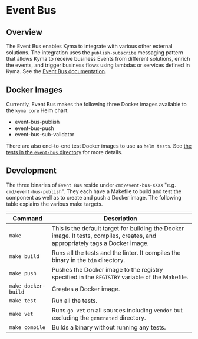 # Event Bus

## Overview

The Event Bus enables Kyma to integrate with various other external solutions. The integration uses the `publish-subscribe` messaging pattern that allows Kyma to receive business Events from different solutions, enrich the events, and trigger business flows using lambdas or services defined in Kyma. See the [Event Bus documentation](https://github.com/kyma-project/kyma/tree/master/docs/event-bus/docs).

## Docker Images

Currently, Event Bus makes the following three Docker images available to the `kyma core` Helm chart:

- event-bus-publish
- event-bus-push
- event-bus-sub-validator

There are also end-to-end test Docker images to use as `helm tests`. See [the tests in the `event-bus` directory](https://github.com/kyma-project/kyma/tree/master/tests/event-bus) for more details.

## Development

The three binaries of `Event Bus` reside under `cmd/event-bus-XXXX` "e.g. `cmd/event-bus-publish`". They each have a Makefile to build and test the component as well as to create and push a Docker image. The following table explains the various make targets.


|Command| Description|
|-----------|------------|
|`make`|This is the default target for building the Docker image. It tests, compiles, creates, and appropriately tags a Docker image.|
|`make build`|Runs all the tests and the linter. It compiles the binary in the `bin` directory.|
|`make push`|Pushes the Docker image to the registry specified in the `REGISTRY` variable of the Makefile.|
|`make docker-build`|Creates a Docker image.|
|`make test`|Run all the tests.|
|`make vet`|Runs `go vet` on all sources including `vendor` but excluding the `generated` directory.|
|`make compile`|Builds a binary without running any tests.|
